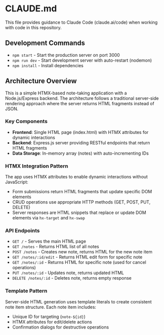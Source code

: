 # CLAUDE.md

This file provides guidance to Claude Code (claude.ai/code) when working with code in this repository.

## Development Commands

- `npm start` - Start the production server on port 3000
- `npm run dev` - Start development server with auto-restart (nodemon)
- `npm install` - Install dependencies

## Architecture Overview

This is a simple HTMX-based note-taking application with a Node.js/Express backend. The architecture follows a traditional server-side rendering approach where the server returns HTML fragments instead of JSON.

### Key Components

- **Frontend**: Single HTML page (index.html) with HTMX attributes for dynamic interactions
- **Backend**: Express.js server providing RESTful endpoints that return HTML fragments
- **Data Storage**: In-memory array (notes) with auto-incrementing IDs

### HTMX Integration Pattern

The app uses HTMX attributes to enable dynamic interactions without JavaScript:
- Form submissions return HTML fragments that update specific DOM elements
- CRUD operations use appropriate HTTP methods (GET, POST, PUT, DELETE)
- Server responses are HTML snippets that replace or update DOM elements via `hx-target` and `hx-swap`

### API Endpoints

- `GET /` - Serves the main HTML page
- `GET /notes` - Returns HTML list of all notes
- `POST /notes` - Creates new note, returns HTML for the new note item
- `GET /notes/:id/edit` - Returns HTML edit form for specific note
- `GET /notes/:id` - Returns HTML for specific note (used for cancel operations)
- `PUT /notes/:id` - Updates note, returns updated HTML
- `DELETE /notes/:id` - Deletes note, returns empty response

### Template Pattern

Server-side HTML generation uses template literals to create consistent note item structure. Each note item includes:
- Unique ID for targeting (`note-${id}`)
- HTMX attributes for edit/delete actions
- Confirmation dialogs for destructive operations